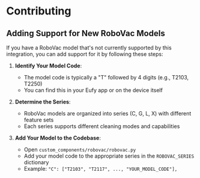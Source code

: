 # Contributing

## Adding Support for New RoboVac Models

If you have a RoboVac model that's not currently supported by this integration, you can add support for it by following these steps:

1. **Identify Your Model Code**:
   - The model code is typically a "T" followed by 4 digits (e.g., T2103, T2250)
   - You can find this in your Eufy app or on the device itself

2. **Determine the Series**:
   - RoboVac models are organized into series (C, G, L, X) with different feature sets
   - Each series supports different cleaning modes and capabilities

3. **Add Your Model to the Codebase**:
   - Open `custom_components/robovac/robovac.py`
   - Add your model code to the appropriate series in the `ROBOVAC_SERIES` dictionary
   - Example: `"C": ["T2103", "T2117", ..., "YOUR_MODEL_CODE"],`
